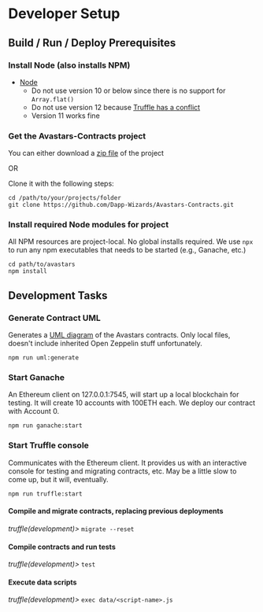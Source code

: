 #  Developer Setup
## Build / Run / Deploy Prerequisites
### Install Node (also installs NPM)
 * [Node](https://nodejs.org/en/download/) 
   - Do not use version 10 or below since there is no support for `Array.flat()`
   - Do not use version 12 because [Truffle has a conflict](https://github.com/trufflesuite/truffle/issues/2070)
   - Version 11 works fine
   
   
### Get the Avastars-Contracts project
You can either download a [zip file](https://github.com/Dapp-Wizards/Avastars-Contracts/archive/master.zip) of the project

OR 

Clone it with the following steps:
```
cd /path/to/your/projects/folder
git clone https://github.com/Dapp-Wizards/Avastars-Contracts.git
```   
### Install required Node modules for project
All NPM resources are project-local. No global installs required. We use `npx` to run any npm
executables that needs to be started (e.g., Ganache, etc.)

```
cd path/to/avastars
npm install
```

## Development Tasks
### Generate Contract UML
Generates a [UML diagram](https://dapp-wizards.github.io/Avastars-Contracts/#/project/ContractArchitecture?id=full-system-uml-diagram) of the Avastars contracts. Only local files, doesn't include inherited Open Zeppelin stuff unfortunately.

```npm run uml:generate```

### Start Ganache
An Ethereum client on 127.0.0.1:7545, will start up a local blockchain for testing. It will
create 10 accounts with 100ETH each. We deploy our contract with Account 0.

```npm run ganache:start```

### Start Truffle console
Communicates with the Ethereum client. It provides us with an interactive console for testing
and migrating contracts, etc. May be a little slow to come up, but it will, eventually.

```npm run truffle:start```

#### Compile and migrate contracts, replacing previous deployments
*truffle(development)>* ```migrate --reset```

#### Compile contracts and run tests
*truffle(development)>* ```test```

#### Execute data scripts
*truffle(development)>* ```exec data/<script-name>.js```